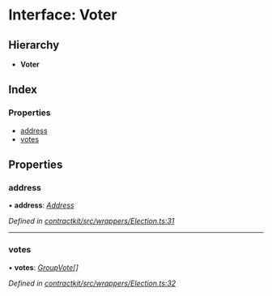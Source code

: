 # Interface: Voter

## Hierarchy

* **Voter**

## Index

### Properties

* [address](_wrappers_election_.voter.md#address)
* [votes](_wrappers_election_.voter.md#votes)

## Properties

###  address

• **address**: *[Address](../modules/_base_.md#address)*

*Defined in [contractkit/src/wrappers/Election.ts:31](https://github.com/celo-org/celo-monorepo/blob/master/packages/contractkit/src/wrappers/Election.ts#L31)*

___

###  votes

• **votes**: *[GroupVote](_wrappers_election_.groupvote.md)[]*

*Defined in [contractkit/src/wrappers/Election.ts:32](https://github.com/celo-org/celo-monorepo/blob/master/packages/contractkit/src/wrappers/Election.ts#L32)*

